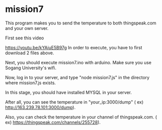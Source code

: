 # mission7
This program makes you to send the temperature to both thingspeak.com and your own server.

First see this video

https://youtu.be/kYAiuE5B97g
In order to execute, you have to first download 2 files above.

Next, you should execute mission7.ino with arduino. Make sure you use Sogang University's wifi.

Now, log in to your server, and type "node mission7.js" in the directory where mission7.js exists.

In this stage, you should have installed MYSQL in your server.

After all, you can see the temperature in "your_ip:3000/dump" ( ex) http://163.239.78.101:3000/dump).

Also, you can check the temperature in your channel of thingspeak.com. ( ex) https://thingspeak.com/channels/255728).
